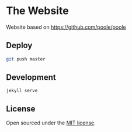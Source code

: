# The Website

Website based on https://github.com/poole/poole

## Deploy

```bash
git push master
```

## Development

```bahs
jekyll serve
```

## License

Open sourced under the [MIT license](LICENSE.md).
